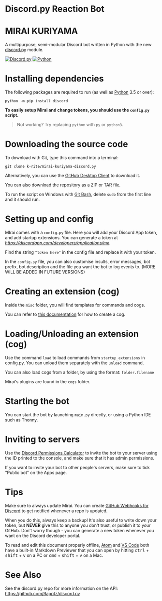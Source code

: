 
# Discord.py Reaction Bot
# MIRAI KURIYAMA
A multipurpose, semi-modular Discord bot written in Python with the new [discord.py](https://github.com/Rapptz/discord.py) module.

[![Discord.py](https://img.shields.io/pypi/v/discord.py.svg)](https://pypi.python.org/pypi/discord.py/)
[![Python](https://img.shields.io/badge/Python-3.5%2C%203.6%2C%203.7-blue.svg)](https://python.org/)

# Installing dependencies
The following packages are required to run (as well as [Python](https://python.org) 3.5 or over):

```
python -m pip install discord
```

**To easily setup Mirai and change tokens, you should use the `config.py` script.**

> Not working? Try replacing `python` with `py` or `python3`.

# Downloading the source code
To download with Git, type this command into a terminal:
```
git clone k-rite/mirai-kuriyama-discord.py 
```
Alternatively, you can use the [GitHub Desktop Client](https://desktop.github.com/) to download it.

You can also download the repository as a ZIP or TAR file.

To run the script on Windows with [Git Bash](https://git-scm.com/downloads), delete `sudo` from the first line and it should run.

# Setting up and config
MIrai comes with a `config.py` file. Here you will add your Discord App token, and add startup extensions. You can generate a token at *https://discordapp.com/developers/applications/me.*

Find the string `"token here"` in the config file and replace it with your token.

In the `config.py` file, you can also customise insults, error messages, bot prefix, bot description and the file you want the bot to log events to. (MORE WILL BE ADDED IN FUTURE VERSIONS)


# Creating an extension (cog)
Inside the `misc` folder, you will find templates for commands and cogs.


You can refer to [this documentation](https://discordpy.readthedocs.io/en/latest/ext/commands/cogs.html?highlight=cogs) for how to create a cog.


# Loading/Unloading an extension (cog)
Use the command `load` to load commands from `startup_extensions` in config.py. You can unload them separately with the `unload` command.

You can also load cogs from a folder, by using the format: `folder.filename`

Mirai's plugins are found in the `cogs` folder.

# Starting the bot
You can start the bot by launching `main.py` directly, or using a Python IDE such as Thonny.


# Inviting to servers
Use the [Discord Permissions Calculator](https://discordapi.com/permissions.html) to invite the bot to your server using the ID printed to the console, and make sure that it has admin permissions.

If you want to invite your bot to other people's servers, make sure to tick "Public bot" on the Apps page.


# Tips
Make sure to always update Mirai. You can create [GitHub Webhooks for Discord](https://support.discordapp.com/hc/en-us/articles/228383668-Intro-to-Webhooks) to get notified whenever a repo is updated.

When you do this, always keep a backup! It's also useful to write down your token, but **NEVER** give this to anyone you don't trust, or publish it to your GitHub. Don't worry though - you can generate a new token whenever you want on the Discord developer portal.

To read and edit this document properly offline, [Atom](https://atom.io/) and [VS Code](https://code.visualstudio.com/) both have a built-in Markdown Previewer that you can open by hitting <kbd>ctrl</kbd> + <kbd>shift</kbd> + <kbd>v</kbd> on a PC or <kbd>cmd</kbd> + <kbd>shift</kbd> + <kbd>v</kbd> on a Mac.

# See Also
See the discord.py repo for more information on the API: https://github.com/Rapptz/discord.py
